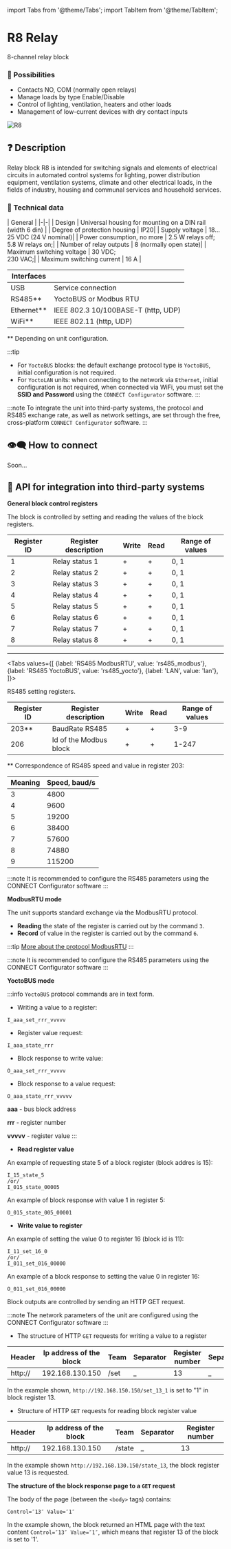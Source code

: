 
import Tabs from '@theme/Tabs';
import TabItem from '@theme/TabItem';

# R8 Relay

8-channel relay block

### 💎 Possibilities
- Contacts NO, COM (normally open relays)
- Manage loads by type Enable/Disable
- Control of lighting, ventilation, heaters and other loads
- Management of low-current devices with dry contact inputs

![R8](/img/blocks_photo/R8_L.jpg)

## ❓ Description
Relay block R8 is intended for switching signals and elements of electrical circuits in automated control systems for lighting, power distribution equipment, ventilation systems, climate and other electrical loads, in the fields of industry, housing and communal services and household services.

### 🔧 Technical data
| General |
|-|-|
| Design | Universal housing for mounting on a DIN rail (width 6 din) |
| Degree of protection housing | IP20|
| Supply voltage | 18…25 VDC (24 V nominal)|
| Power consumption, no more | 2.5 W relays off; <br/> 5.8 W relays on;|
| Number of relay outputs | 8 (normally open state)|
| Maximum switching voltage | 30 VDC; <br/> 230 VAC;|
| Maximum switching current | 16 A |

| Interfaces | |
|-|-|
|USB | Service connection|
|RS485** | YoctoBUS or Modbus RTU |
|Ethernet**| IEEE 802.3 10/100BASE-T (http, UDP)|
|WiFi**| IEEE 802.11 (http, UDP) |
** Depending on unit configuration.

:::tip
- For `YoctoBUS` blocks: the default exchange protocol type is `YoctoBUS`, initial configuration is not required.
- For `YoctoLAN` units: when connecting to the network via `Ethernet`, initial configuration is not required, when connected via WiFi, you must set the **SSID and Password** using the `CONNECT Configurator` software.
:::

:::note
To integrate the unit into third-party systems, the protocol and RS485 exchange rate, as well as network settings, are set through the free, cross-platform `CONNECT Configurator` software.
:::

## 👁‍🗨 How to connect

Soon...

## 🔌 API for integration into third-party systems

**General block control registers**

The block is controlled by setting and reading the values of the block registers.

| Register ID | Register description | Write | Read | Range of values |
|-|-|-|-|-|
| 1 | Relay status 1 | + | + | 0, 1 |
| 2 | Relay status 2 | + | + | 0, 1 |
| 3 | Relay status 3 | + | + | 0, 1 |
| 4 | Relay status 4 | + | + | 0, 1 |
| 5 | Relay status 5 | + | + | 0, 1 |
| 6 | Relay status 6 | + | + | 0, 1 |
| 7 | Relay status 7 | + | + | 0, 1 |
| 8 | Relay status 8 | + | + | 0, 1 |

---

<Tabs
  values={[
    {label: 'RS485 ModbusRTU', value: 'rs485_modbus'},
    {label: 'RS485 YoctoBUS', value: 'rs485_yocto'},
    {label: 'LAN', value: 'lan'},
  ]}>

<TabItem value="rs485_modbus">

RS485 setting registers.

| Register ID | Register description | Write | Read | Range of values |
|-|-|-|-|-|
| 203** | BaudRate RS485 | + | + | 3-9 |
| 206 | Id of the Modbus block | + | + | 1-247 |

** Correspondence of RS485 speed and value in register 203:

| Meaning | Speed, baud/s |
|-|-|
|3| 4800|
|4| 9600|
|5| 19200|
|6| 38400|
|7| 57600|
|8| 74880|
|9| 115200|

:::note
It is recommended to configure the RS485 parameters using the CONNECT Configurator software
:::

**ModbusRTU mode**

The unit supports standard exchange via the ModbusRTU protocol.

- **Reading** the state of the register is carried out by the command `3`.
- **Record** of value in the register is carried out by the command `6`.

:::tip
[More about the protocol ModbusRTU](https://wikipedia.org/wiki/Modbus)
:::

</TabItem>

<TabItem value="rs485_yocto">

:::note
It is recommended to configure the RS485 parameters using the CONNECT Configurator software
:::

**YoctoBUS mode**

:::info
`YoctoBUS` protocol commands are in text form.

- Writing a value to a register:
```
I_aaa_set_rrr_vvvvv
``` 
- Register value request:
```
I_aaa_state_rrr
```
- Block response to write value:
```
O_aaa_set_rrr_vvvvv
```
- Block response to a value request:
```
O_aaa_state_rrr_vvvvv
``` 

**aaa** - bus block address

**rrr** - register number

**vvvvv** - register value
:::

- **Read register value**

An example of requesting state 5 of a block register (block addres is 15):

```
I_15_state_5
/or/
I_015_state_00005
```

An example of block response with value 1 in register 5:
```
O_015_state_005_00001
```

- **Write value to register**

An example of setting the value 0 to register 16 (block id is 11):
```
I_11_set_16_0
/or/
I_011_set_016_00000
```

An example of a block response to setting the value 0 in register 16:
```
O_011_set_016_00000
```


</TabItem>
  
<TabItem value="lan">
    
Block outputs are controlled by sending an HTTP GET request.

:::note
The network parameters of the unit are configured using the CONNECT Configurator software
:::

- The structure of HTTP `GET` requests for writing a value to a register

|Header |Ip address of the block| Team | Separator |Register number | Separator | Value|
|-|-|-|-|-|-|-|
|http:// |192.168.130.150| /set| _ |13| _| 1|
In the example shown, `http://192.168.150.150/set_13_1` is set to "1" in block register 13.

- Structure of HTTP `GET` requests for reading block register value

|Header |Ip address of the block| Team | Separator |Register number |
|-|-|-|-|-|
|http:// |192.168.130.150| /state |_ |13|
In the example shown `http://192.168.130.150/state_13`, the block register value 13 is requested.

**The structure of the block response page to a `GET` request**

The body of the page (between the `<body>` tags) contains:
```
Control=″13″ Value=″1″
```
In the example shown, the block returned an HTML page with the text content `Control=″13″ Value=″1″`, which means that register 13 of the block is set to '1'.

</TabItem>
</Tabs>
